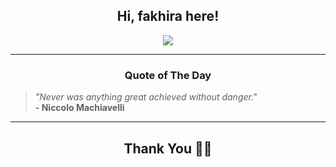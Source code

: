 <h2 align="center"> Hi, fakhira here!</h2>

<p align="center">
<a href="https://github.com/fakhiralkda" alt="github streak"><img src="https://dvst-streak.herokuapp.com/?user=fakhiralkda&theme=tokyonight&fire=DD472C"></a>
</p>

<hr>
<h3 align="center">Quote of The Day</h3>
<p align="center">
<blockquote>
<i>"Never was anything great achieved without danger."</i>
<br>
<b>- Niccolo Machiavelli</b>
</blockquote>
</p>


<hr>
<h2 align="center">Thank You 🙏🏼</h2>
